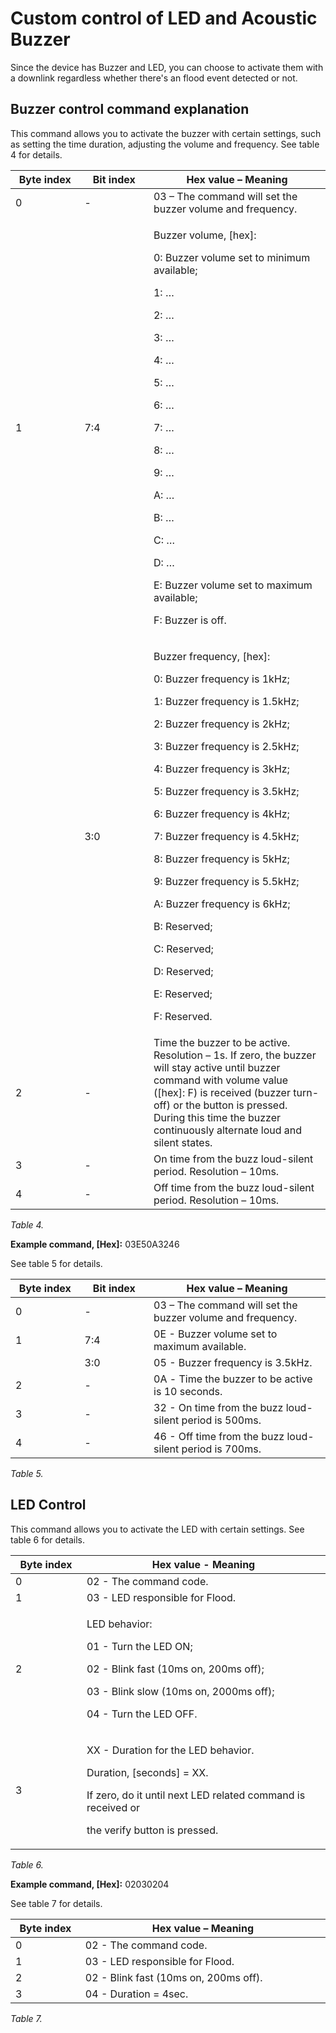 # Custom control of LED and Acoustic Buzzer

Since the device has Buzzer and LED, you can choose to activate them with a downlink regardless whether there's an flood event detected or not.

## Buzzer control command explanation

This command allows you to activate the buzzer with certain settings, such as setting the time duration, adjusting the volume and frequency. See table 4 for details.

<table><thead><tr><th width="150">Byte index</th><th width="150">Bit index</th><th width="450.2">Hex value – Meaning</th></tr></thead><tbody><tr><td>0</td><td>-</td><td>03  – The command will set the buzzer volume and frequency.</td></tr><tr><td>1</td><td>7:4</td><td><p>Buzzer volume, [hex]: </p><p>0: Buzzer volume set to minimum available; </p><p>1: … </p><p>2: … </p><p>3: … </p><p>4: … </p><p>5: … </p><p>6: … </p><p>7: … </p><p>8: … </p><p>9: … </p><p>A: … </p><p>B: … </p><p>C: … </p><p>D: … </p><p>E: Buzzer volume set to maximum available; </p><p>F: Buzzer is off.</p></td></tr><tr><td></td><td>3:0</td><td><p>Buzzer frequency, [hex]: </p><p>0: Buzzer frequency is 1kHz; </p><p>1: Buzzer frequency is 1.5kHz; </p><p>2: Buzzer frequency is 2kHz; </p><p>3: Buzzer frequency is 2.5kHz; </p><p>4: Buzzer frequency is 3kHz; </p><p>5: Buzzer frequency is 3.5kHz; </p><p>6: Buzzer frequency is 4kHz; </p><p>7: Buzzer frequency is 4.5kHz; </p><p>8: Buzzer frequency is 5kHz;</p><p>9: Buzzer frequency is 5.5kHz; </p><p>A: Buzzer frequency is 6kHz; </p><p>B: Reserved; </p><p>C: Reserved; </p><p>D: Reserved; </p><p>E: Reserved; </p><p>F: Reserved.</p></td></tr><tr><td>2</td><td>-</td><td>Time the buzzer to be active. Resolution – 1s. If zero, the buzzer will stay active until buzzer command with volume value ([hex]: F) is received (buzzer turn-off) or the button is pressed. During this time the buzzer continuously alternate loud and silent states.</td></tr><tr><td>3</td><td>-</td><td>On time from the buzz loud-silent period. Resolution – 10ms.</td></tr><tr><td>4</td><td>-</td><td>Off time from the buzz loud-silent period. Resolution – 10ms.</td></tr></tbody></table>

_Table 4._

**Example command, \[Hex]:** 03E50А3246&#x20;

See table 5 for details.

<table><thead><tr><th width="150">Byte index</th><th width="150">Bit index</th><th width="466.2">Hex value – Meaning</th></tr></thead><tbody><tr><td>0</td><td>-</td><td>03  – The command will set the buzzer volume and frequency.</td></tr><tr><td>1</td><td>7:4</td><td>0E - Buzzer volume set to maximum available.</td></tr><tr><td></td><td>3:0</td><td>05 - Buzzer frequency is 3.5kHz.</td></tr><tr><td>2</td><td>-</td><td>0А - Time the buzzer to be active is 10 seconds.</td></tr><tr><td>3</td><td>-</td><td>32 - On time from the buzz loud-silent period is 500ms.</td></tr><tr><td>4</td><td>-</td><td>46 - Off time from the buzz loud-silent period is 700ms.</td></tr></tbody></table>

_Table 5._

## LED Control

This command allows you to activate the LED with certain settings. See table 6 for details.

<table><thead><tr><th width="150">Byte index</th><th width="644.7503337783711">Hex value - Meaning</th></tr></thead><tbody><tr><td>0</td><td>02 - The command code.</td></tr><tr><td>1</td><td>03 - LED responsible for Flood.</td></tr><tr><td>2</td><td><p>LED behavior:</p><p>01 - Turn the LED ON;</p><p>02 - Blink fast (10ms on, 200ms off);</p><p>03 - Blink slow (10ms on, 2000ms off);</p><p>04 - Turn the LED OFF.</p></td></tr><tr><td>3</td><td><p>XX - Duration for the LED behavior.</p><p>Duration, [seconds] = XX.</p><p>If zero, do it until next LED related command is received or</p><p>the verify button is pressed.</p></td></tr></tbody></table>

_Table 6._

**Example command, \[Hex]:** 02030204

See table 7 for details.

<table><thead><tr><th width="150">Byte index</th><th width="670.8240178856594">Hex value – Meaning</th></tr></thead><tbody><tr><td>0</td><td>02 - The command code.</td></tr><tr><td>1</td><td>03 - LED responsible for Flood.</td></tr><tr><td>2</td><td>02 - Blink fast (10ms on, 200ms off).</td></tr><tr><td>3</td><td>04 - Duration = 4sec.</td></tr></tbody></table>

_Table 7._
